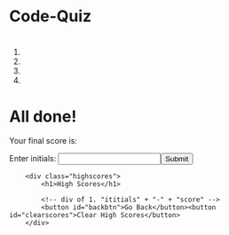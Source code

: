 # Code-Quiz
 <div class="questionbox"></div>
            <h1 class="question"></h1>
            <ol>
                <li class="answer1"></li>
                <li class="answer2"></li>
                <li class="answer3"></li>
                <li class="answer4"></li>
            </ol>
        </div>





<div class="alldone">
            <h1>All done!</h1>
            <p>Your final score is:<span id="score"></span></p>
            <p>Enter initials: <input type="text" id="initials"></input><button id="submit">Submit</button></p>
        </div>

        <div class="highscores">
            <h1>High Scores</h1>
            
            <!-- div of 1. "ititials" + "-" + "score" -->
            <button id="backbtn">Go Back</button><button id="clearscores">Clear High Scores</button>
        </div>